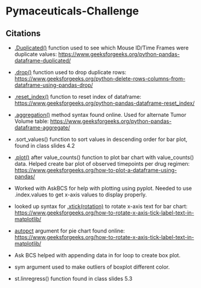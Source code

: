 # Pymaceuticals-Challenge

## Citations

- [.Duplicated()](https://www.geeksforgeeks.org/python-pandas-dataframe-duplicated/) function used to see which Mouse ID/Time Frames were duplicate values:
https://www.geeksforgeeks.org/python-pandas-dataframe-duplicated/

- [.drop()](https://www.geeksforgeeks.org/python-delete-rows-columns-from-dataframe-using-pandas-drop/) function used to drop duplicate rows:
https://www.geeksforgeeks.org/python-delete-rows-columns-from-dataframe-using-pandas-drop/

- [.reset_index()](https://www.geeksforgeeks.org/python-pandas-dataframe-reset_index/) function to reset index of dataframe:
https://www.geeksforgeeks.org/python-pandas-dataframe-reset_index/

- [.aggregation()](https://www.geeksforgeeks.org/python-pandas-dataframe-aggregate/) method syntax found online. Used for alternate Tumor Volume table:
https://www.geeksforgeeks.org/python-pandas-dataframe-aggregate/

- .sort_values() function to sort values in descending order for bar plot, found in class slides 4.2

- [.plot()](https://www.geeksforgeeks.org/how-to-plot-a-dataframe-using-pandas/) after value_counts() function to plot bar chart with value_counts() data. Helped create bar plot of observed timepoints per drug regimen:
https://www.geeksforgeeks.org/how-to-plot-a-dataframe-using-pandas/

- Worked with AskBCS for help with plotting using pyplot. Needed to use .index.values to get x-axis values to display properly.

- looked up syntax for [.xtick(rotation)](https://www.geeksforgeeks.org/how-to-rotate-x-axis-tick-label-text-in-matplotlib/) to rotate x-axis text for bar chart:
https://www.geeksforgeeks.org/how-to-rotate-x-axis-tick-label-text-in-matplotlib/

- [autopct](https://www.geeksforgeeks.org/how-to-rotate-x-axis-tick-label-text-in-matplotlib/) argument for pie chart found online:
https://www.geeksforgeeks.org/how-to-rotate-x-axis-tick-label-text-in-matplotlib/

- Ask BCS helped with appending data in for loop to create box plot.

- sym argument used to make outliers of boxplot different color.

- st.linregress() function found in class slides 5.3